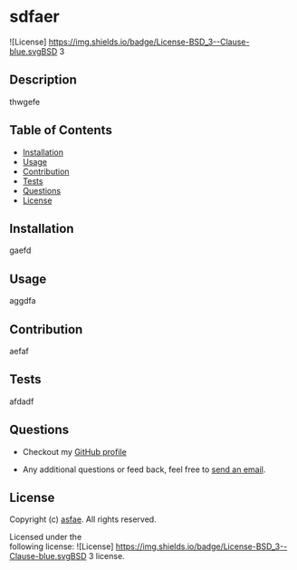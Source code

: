 # sdfaer
 
  ![License] https://img.shields.io/badge/License-BSD_3--Clause-blue.svgBSD 3
  ## Description
  thwgefe
  ## Table of Contents
  * [Installation](#installation)
  * [Usage](#usage)
  * [Contribution](#contribution)
  * [Tests](#tests)
  * [Questions](#questions)
  * [License](#license)
  ## Installation
  gaefd
  ## Usage
  aggdfa
  ## Contribution
  aefaf
  ## Tests
  afdadf
  ## Questions
  * Checkout my [GitHub profile](https://github.com/asfae)
  
  * Any additional questions or feed back, feel free to [send an email](mailto:farg). 
  ## License
  Copyright (c) [asfae](https://github.com/asfae). All rights reserved.
  
  Licensed under the  
       following license: ![License] https://img.shields.io/badge/License-BSD_3--Clause-blue.svgBSD 3
         license.
  
